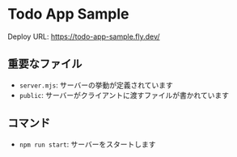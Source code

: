 # Todo App Sample

Deploy URL: <https://todo-app-sample.fly.dev/>

## 重要なファイル

- `server.mjs`: サーバーの挙動が定義されています
- `public`: サーバーがクライアントに渡すファイルが書かれています

## コマンド

- `npm run start`: サーバーをスタートします
